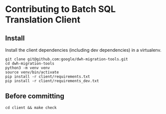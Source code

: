 # Contributing to Batch SQL Translation Client

## Install

Install the client dependencies (including dev dependencies) in a 
virtualenv.

```shell
git clone git@github.com:google/dwh-migration-tools.git
cd dwh-migration-tools
python3 -m venv venv
source venv/bin/activate
pip install -r client/requirements.txt
pip install -r client/requirements_dev.txt
```

## Before committing

```shell
cd client && make check
```